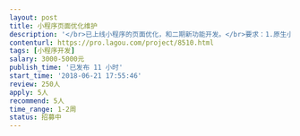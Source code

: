 ```yaml
---                
layout: post       
title: 小程序页面优化维护           
description: '</br>已上线小程序的页面优化，和二期新功能开发。</br>要求：1.原生小程序开发熟练</br>2. 熟练css，</br>3.会VUE开发</br>4.时间充裕  能立即投入开发</br>5.必须是深圳个人或小团队</br>价格可谈。</br>'     
contenturl: https://pro.lagou.com/project/8510.html      
tags: [小程序开发]            
salary: 3000-5000元          
publish_time: '已发布 11 小时'         
start_time: '2018-06-21 17:55:46'           
review: 250人                   
apply: 5人                   
recommend: 5人                   
time_range: 1-2周              
status: 招募中                  
---                 
```

